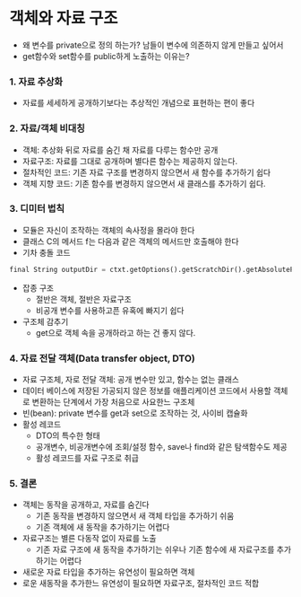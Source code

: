 # 객체와 자료 구조
- 왜 변수를 private으로 정의 하는가? 남들이 변수에 의존하지 않게 만들고 싶어서
- get함수와 set함수를 public하게 노출하는 이유는?

### 1. 자료 추상화
- 자료를 세세하게 공개하기보다는 추상적인 개념으로 표현하는 편이 좋다 
### 2. 자료/객체 비대칭
- 객체: 추상화 뒤로 자료를 숨긴 채 자료를 다루는 함수만 공개
- 자료구조: 자료를 그대로 공개하며 별다른 함수는 제공하지 않는다.
- 절차적인 코드: 기존 자료 구조를 변경하지 않으면서 새 함수를 추가하기 쉽다
- 객체 지향 코드: 기존 함수를 변경하지 않으면서 새 클래스를 추가하기 쉽다.
### 3. 디미터 법칙
- 모듈은 자신이 조작하는 객체의 속사정을 몰라야 한다
- 클래스 C의 메서드 f는 다음과 같은 객체의 메서드만 호출해야 한다
- 기차 충돌 코드
```python
final String outputDir = ctxt.getOptions().getScratchDir().getAbsolutePath()
```
- 잡종 구조
  - 절반은 객체, 절반은 자료구조
  - 비공개 변수를 사용하고픈 유혹에 빠지기 쉽다
- 구조체 감추기
  - get으로 객체 속을 공개하라고 하는 건 좋지 않다. 
### 4. 자료 전달 객체(Data transfer object, DTO)
- 자료 구조체, 자로 전달 객체: 공개 변수만 있고, 함수는 없는 클래스
- 데이터 베이스에 저장된 가공되지 않은 정보를 애플리케이션 코드에서 사용할 객체로 변환하는 단계에서 가장 처음으로 사요한느 구조체
- 빈(bean): private 변수를 get과 set으로 조작하는 것, 사이비 캡슐화
- 활성 레코드
  - DTO의 특수한 형태
  - 공개변수, 비공개변수에 조회/설정 함수, save나 find와 같은 탐색함수도 제공
  - 활성 레코드를 자료 구조로 취급
### 5. 결론
- 객체는 동작을 공개하고, 자료를 숨긴다
  - 기존 동작을 변경하지 않으면서 새 객체 타입을 추가하기 쉬움
  - 기존 객체에 새 동작을 추가하기는 어렵다
- 자료구조는 별른 다동작 없이 자료를 노출
  - 기존 자료 구조에 새 동작을 추가하기는 쉬우나 기존 함수에 새 자료구조를 추가하기는 어렵다
- 새로운 자료 타입을 추가하는 유연성이 필요하면 객체
- 로운 새동작을 추가한느 유연성이 필요하면 자료구조, 절차적인 코드 적합

